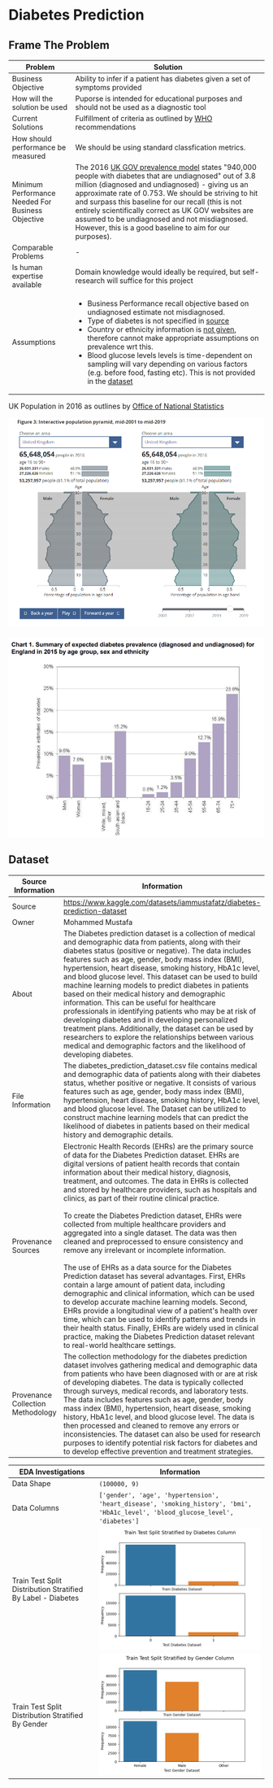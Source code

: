 # Diabetes Prediction

## Frame The Problem

| Problem | Solution | 
|---|---|
| Business Objective | Ability to infer if a patient has diabetes given a set of symptoms provided |
| How will the solution be used | Puporse is intended for educational purposes and should not be used as a diagnostic tool |
| Current Solutions | Fulfillment of criteria as outlined by [WHO](https://www.diabetes.org.uk/professionals/position-statements-reports/diagnosis-ongoing-management-monitoring/new_diagnostic_criteria_for_diabetes) recommendations |
| How should performance be measured | We should be using standard classfication metrics. |
| Minimum Performance Needed For Business Objective | The 2016 [UK GOV prevalence model](https://assets.publishing.service.gov.uk/media/5a82c07340f0b6230269c82d/Diabetesprevalencemodelbriefing.pdf) states "940,000 people with diabetes that are undiagnosed" out of 3.8 million (diagnosed and undiagnosed) - giving us an approximate rate of 0.753. We should be striving to hit and surpass this baseline for our recall (this is not entirely scientifically correct as UK GOV websites are assumed to be undiagnosed and not misdiagnosed. However, this is a good baseline to aim for our purposes). |
| Comparable Problems | - |
| Is human expertise available | Domain knowledge would ideally be required, but self-research will suffice for this project | 
| Assumptions | <ul><li>Business Performance  recall objective based on undiagnosed estimate not misdiagnosed.</li><li>Type of diabetes is not specified in [source](https://www.kaggle.com/datasets/iammustafatz/diabetes-prediction-dataset/discussion/412933)</li><li>Country or ethnicity information is [not given](https://www.kaggle.com/datasets/iammustafatz/diabetes-prediction-dataset/discussion/407171), therefore cannot make appropriate assumptions on prevalence wrt this.</li><li>Blood glucose levels levels is time-dependent on sampling will vary depending on various factors (e.g. before food, fasting etc). This is not provided in the [dataset](https://www.kaggle.com/datasets/iammustafatz/diabetes-prediction-dataset/discussion/405636)</li></ul> |

UK Population in 2016 as outlines by [Office of National Statistics](<https://www.ons.gov.uk/peoplepopulationandcommunity/populationandmigration/populationestimates/bulletins/annualmidyearpopulationestimates/mid2019estimates#:~:text=the%20number%20of%20children%20(those,by%2022.9%25%20to%2012.4%20million>)


<div style="text-align:center">
    <img src="reports\figures\uk_population_2016.png" alt="UK Population 2016" />
</div>
<br />
<div style="text-align:center">
    <img src="reports\figures\diabetic_prevalence_2016_uk.png" alt="UK Diabetic Prevalence 2016" />
</div>



## Dataset 

| Source Information | Information | 
|---|---|
| Source | https://www.kaggle.com/datasets/iammustafatz/diabetes-prediction-dataset |
| Owner | Mohammed Mustafa |
| About | The Diabetes prediction dataset is a collection of medical and demographic data from patients, along with their diabetes status (positive or negative). The data includes features such as age, gender, body mass index (BMI), hypertension, heart disease, smoking history, HbA1c level, and blood glucose level. This dataset can be used to build machine learning models to predict diabetes in patients based on their medical history and demographic information. This can be useful for healthcare professionals in identifying patients who may be at risk of developing diabetes and in developing personalized treatment plans. Additionally, the dataset can be used by researchers to explore the relationships between various medical and demographic factors and the likelihood of developing diabetes. |
| File Information | The diabetes_prediction_dataset.csv file contains medical and demographic data of patients along with their diabetes status, whether positive or negative. It consists of various features such as age, gender, body mass index (BMI), hypertension, heart disease, smoking history, HbA1c level, and blood glucose level. The Dataset can be utilized to construct machine learning models that can predict the likelihood of diabetes in patients based on their medical history and demographic details. |
| Provenance Sources | Electronic Health Records (EHRs) are the primary source of data for the Diabetes Prediction dataset. EHRs are digital versions of patient health records that contain information about their medical history, diagnosis, treatment, and outcomes. The data in EHRs is collected and stored by healthcare providers, such as hospitals and clinics, as part of their routine clinical practice. <br/><br/> To create the Diabetes Prediction dataset, EHRs were collected from multiple healthcare providers and aggregated into a single dataset. The data was then cleaned and preprocessed to ensure consistency and remove any irrelevant or incomplete information.<br/><br/> The use of EHRs as a data source for the Diabetes Prediction dataset has several advantages. First, EHRs contain a large amount of patient data, including demographic and clinical information, which can be used to develop accurate machine learning models. Second, EHRs provide a longitudinal view of a patient's health over time, which can be used to identify patterns and trends in their health status. Finally, EHRs are widely used in clinical practice, making the Diabetes Prediction dataset relevant to real-world healthcare settings. |
| Provenance Collection Methodology | The collection methodology for the diabetes prediction dataset involves gathering medical and demographic data from patients who have been diagnosed with or are at risk of developing diabetes. The data is typically collected through surveys, medical records, and laboratory tests. The data includes features such as age, gender, body mass index (BMI), hypertension, heart disease, smoking history, HbA1c level, and blood glucose level. The data is then processed and cleaned to remove any errors or inconsistencies. The dataset can also be used for research purposes to identify potential risk factors for diabetes and to develop effective prevention and treatment strategies. |


| EDA Investigations | Information | 
|---|---|
| Data Shape | `(100000, 9)` |
| Data Columns | ```['gender', 'age', 'hypertension', 'heart_disease', 'smoking_history', 'bmi', 'HbA1c_level', 'blood_glucose_level', 'diabetes']``` |
| Train Test Split Distribution Stratified By Label - Diabetes | ![strat_diab](reports/train_test_split/split_strat_by_diabetes.png) |
| Train Test Split Distribution Stratified By Gender | ![strat_gender](reports\train_test_split\split_strat_by_gender.png) |
